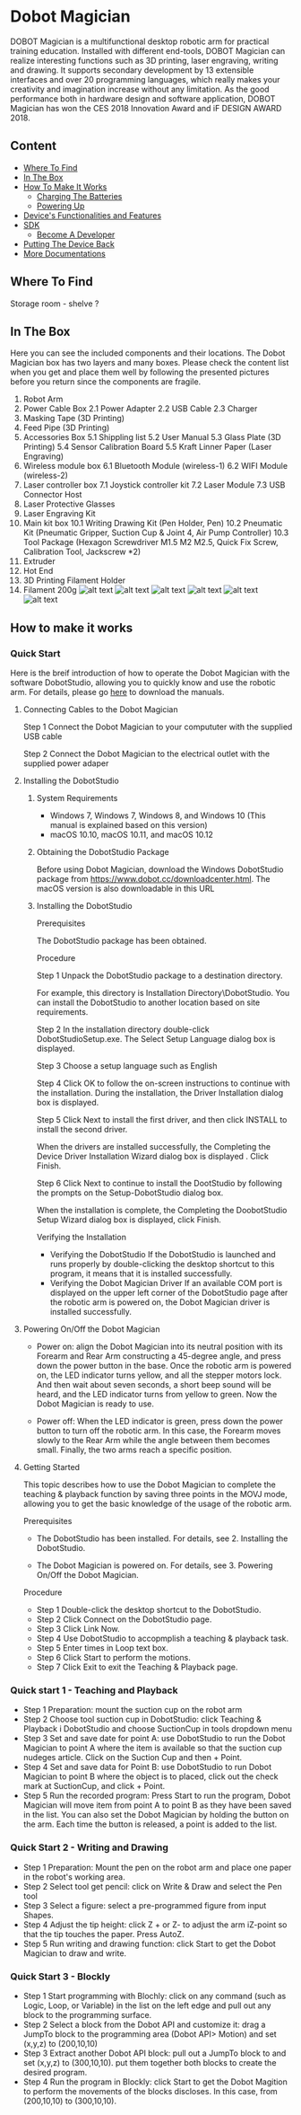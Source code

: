 # Dobot Magician

  DOBOT Magician is a multifunctional desktop robotic arm for practical training education. Installed with different end-tools, DOBOT Magician can realize interesting functions such as 3D printing, laser engraving, writing and drawing. It supports secondary development by 13 extensible interfaces and over 20 programming languages, which really makes your creativity and imagination increase without any limitation. As the good performance both in hardware design and software application, DOBOT Magician has won the CES 2018 Innovation Award and iF DESIGN AWARD 2018.

## Content

* [Where To Find](#where-to-find)
* [In The Box](#in-the-box)
* [How To Make It Works](#how-to-make-it-works)
  * [Charging The Batteries](#charging-the-batteries)
  * [Powering Up](#powering-up)
* [Device's Functionalities and Features](#device's-functionalities-and-features)
* [SDK](#sdk)
  * [Become A Developer](#becaome-a-developer)
* [Putting The Device Back](#putting-the-device-back)
* [More Documentations](more-documentations)


## Where To Find

Storage room - shelve ?

## In The Box

Here you can see the included components and their locations. The Dobot Magician box has two layers and many boxes. Please check the content list when you get and place them well by following the presented pictures before you return since the components are fragile.
1. Robot Arm
2. Power Cable Box
   2.1 Power Adapter
   2.2 USB Cable
   2.3 Charger
3. Masking Tape (3D Printing)
4. Feed Pipe (3D Printing)
5. Accessories Box
   5.1 Shippling list
   5.2 User Manual
   5.3 Glass Plate (3D Printing)
   5.4 Sensor Calibration Board
   5.5 Kraft Linner Paper (Laser Engraving)
6. Wireless module box
   6.1 Bluetooth Module (wireless-1)
   6.2 WIFI Module (wireless-2)
7. Laser controller box
   7.1 Joystick controller kit
   7.2 Laser Module
   7.3 USB Connector Host
8. Laser Protective Glasses
9. Laser Engraving Kit
10. Main kit box
    10.1 Writing Drawing Kit (Pen Holder, Pen)
    10.2 Pneumatic Kit (Pneumatic Gripper, Suction Cup & Joint 4, Air Pump Controller)
    10.3 Tool Package (Hexagon Screwdriver M1.5 M2 M2.5, Quick Fix Screw, Calibration Tool, Jackscrew *2)
11. Extruder
12. Hot End
13. 3D Printing Filament Holder
14. Filament 200g
![alt text](/images/outward.jpg)
![alt text](/images/layer1.jpg)
![alt text](/images/layer2-1.jpg)
![alt text](/images/layer2-2.jpg)
![alt text](/images/accessoriesBox.jpg)
![alt text](/images/contentDetails.jpg)

## How to make it works

### Quick Start

Here is the breif introduction of how to operate the Dobot Magician with the software DobotStudio, allowing you to quickly know and use the robotic arm. For details, please go [here](https://www.dobot.cc/downloadcenter.html?sub_cat=73#sub-download) to download the manuals.

1. Connecting Cables to the Dobot Magician

   Step 1  Connect the Dobot Magician to your compututer with the supplied USB cable
  
   Step 2  Connect the Dobot Magician to the electrical outlet with the supplied power adaper
   
2. Installing the DobotStudio

   1. System Requirements
   
      * Windows 7, Windows 7, Windows 8, and Windows 10 (This manual is explained based on this version)
      * macOS 10.10, macOS 10.11, and macOS 10.12
      
   2. Obtaining the DobotStudio Package
   
      Before using Dobot Magician, download the Windows DobotStudio package from https://www.dobot.cc/downloadcenter.html. The macOS version is also downloadable in this URL
      
   3. Installing the DobotStudio
   
      Prerequisites
      
         The DobotStudio package has been obtained.
         
      Procedure
      
        Step 1 Unpack the DobotStudio package to a destination directory.

        For example, this directory is Installation Directory\DobotStudio. You can install the DobotStudio to another location based on site requirements.

        Step 2 In the installation directory double-click DobotStudioSetup.exe. The Select Setup Language dialog box is displayed.

        Step 3 Choose a setup language such as English

        Step 4 Click OK to follow the on-screen instructions to continue with the installation. During the installation, the Driver Installation dialog box is displayed.

        Step 5 Click Next to install the first driver, and then click INSTALL to install the second driver.

        When the drivers are installed successfully, the Completing the Device Driver Installation Wizard dialog box is displayed . Click Finish.

        Step 6 Click Next to continue to install the DootStudio by following the prompts on the Setup-DobotStudio dialog box.

        When the installation is complete, the Completing the DoobotStudio Setup Wizard dialog box is displayed, click Finish.
       
       Verifying the Installation
         * Verifying the DobotStudio
            If the DobotStudio is launched and runs properly by double-clicking the desktop shortcut to this program, it means that it is installed successfully.
         * Verifying the Dobot Magician Driver
            If an available COM port is displayed on the upper left corner of the DobotStudio page after the robotic arm is powered on, the Dobot Magician driver is installed successfully.

3. Powering On/Off the Dobot Magician
   
   * Power on: align the Dobot Magician into its neutral position with its Forearm and Rear Arm constructing a 45-degree angle, and press down the power button in the base. Once the robotic arm is powered on, the LED indicator turns yellow, and all the stepper motors lock. And then wait about seven seconds, a short beep sound will be heard, and the LED indicator turns from yellow to green. Now the Dobot Magician is ready to use.
    
    * Power off: When the LED indicator is green, press down the power button to turn off the robotic arm. In this case, the Forearm moves slowly to the Rear Arm while the angle between them becomes small. Finally, the two arms reach a specific position.

4. Getting Started
   
   This topic describes how to use the Dobot Magician to complete the teaching & playback function by saving three points in the MOVJ mode, allowing you to get the basic knowledge of the usage of the robotic arm.
    
    Prerequisites
      
      * The DobotStudio has been installed. For details, see 2. Installing the DobotStudio.
      
      * The Dobot Magician is powered on. For details, see 3. Powering On/Off the Dobot Magician.
   
   Procedure
    * Step 1 Double-click the desktop shortcut to the DobotStudio.
    * Step 2 Click Connect on the DobotStudio page.
    * Step 3 Click Link Now.
    * Step 4 Use DobotStudio to accopmplish a teaching & playback task.
    * Step 5 Enter times in Loop text box. 
    * Step 6 Click Start to perform the motions.
    * Step 7 Click Exit to exit the Teaching & Playback page.
    
### Quick start 1 - Teaching and Playback
  * Step 1 Preparation: mount the suction cup on the robot arm
  * Step 2 Choose tool suction cup in DobotStudio: click Teaching & Playback i DobotStudio and choose SuctionCup in tools dropdown menu
  * Step 3 Set and save date for point A: use DobotStudio to run the Dobot Magician to point A where the item is available so that the suction cup nudeges article. Click on the Suction Cup and then + Point.
  * Step 4 Set and save data for Point B: use DobotStudio to run Dobot Magician to point B where the object is to placed, click out the check mark at SuctionCup, and click + Point.
  * Step 5 Run the recorded program: Press Start to run the program, Dobot Magician will move item from point A to point B as they have been saved in the list.
  You can also set the Dobot Magician by holding the button on the arm. Each time the button is released, a point is added to the list.
  
### Quick Start 2 - Writing and Drawing
   * Step 1 Preparation: Mount the pen on the robot arm and place one paper in the robot's working area.
   * Step 2 Select tool get pencil: click on Write & Draw and select the Pen tool
   * Step 3 Select a figure: select a pre-programmed figure from input Shapes.
   * Step 4 Adjust the tip height: click Z + or Z- to adjust the arm iZ-point so that the tip touches the paper. Press AutoZ.
   * Step 5 Run writing and drawing function: click Start to get the Dobot Magician to draw and write.
   
### Quick Start 3 - Blockly
   * Step 1 Start programming with Blochly: click on any command (such as Logic, Loop, or Variable) in the list on the left edge and pull out any block to the programming surface.
   * Step 2 Select a block from the Dobot API and customize it: drag a JumpTo block to the programming area (Dobot API> Motion) and set (x,y,z) to (200,10,10)
   * Step 3 Extract another Dobot API block: pull out a JumpTo block to and set (x,y,z) to (300,10,10). put them together both blocks to create the desired program.
   * Step 4 Run the program in Blockly: click Start to get the Dobot Magition to perform the movements of the blocks discloses. In this case, from (200,10,10) to (300,10,10).

